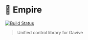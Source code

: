# 👑 Empire
[![Build Status](https://travis-ci.com/Gavive/empire.svg?branch=develop)](https://travis-ci.com/Gavive/empire)
> Unified control library for Gavive

